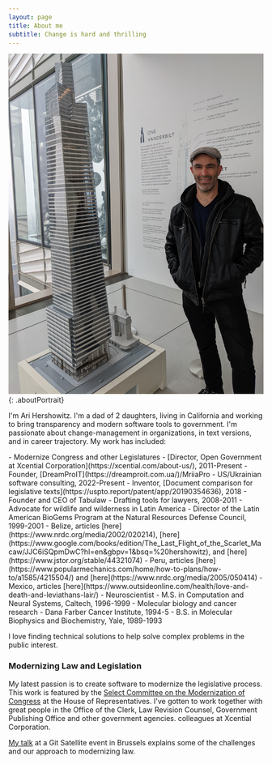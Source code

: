 ```yaml
---
layout: page
title: About me
subtitle: Change is hard and thrilling 
---
```


![Ari standing next to a model of One Vanderbilt](/assets/img/AriProfile1.jpg){: .aboutPortrait}

I'm Ari Hershowitz. I'm a dad of 2 daughters, living in California and working to bring transparency and modern software tools to government. I'm passionate about change-management in organizations, in text versions, and in career trajectory. My work has included:

<div class="aboutmecontainer"  markdown="1">
- Modernize Congress and other Legislatures
  - [Director, Open Government at Xcential Corporation](https://xcential.com/about-us/), 2011-Present
  - Founder, [DreamProIT](https://dreamproit.com.ua/)/MriiaPro
    - US/Ukrainian software consulting, 2022-Present
  - Inventor, [Document comparison for legislative texts](https://uspto.report/patent/app/20190354636), 2018
  - Founder and CEO of Tabulaw
    - Drafting tools for lawyers, 2008-2011
- Advocate for wildlife and wilderness in Latin America
  - Director of the Latin American BioGems Program at the Natural Resources Defense Council, 1999-2001
    - Belize, articles [here](https://www.nrdc.org/media/2002/020214), [here](https://www.google.com/books/edition/The_Last_Flight_of_the_Scarlet_Macaw/JJC6iSQpmDwC?hl=en&gbpv=1&bsq=%20hershowitz), and [here](https://www.jstor.org/stable/44321074)
    - Peru, articles [here](https://www.popularmechanics.com/home/how-to-plans/how-to/a1585/4215504/) and [here](https://www.nrdc.org/media/2005/050414)
    - Mexico, articles [here](https://www.outsideonline.com/health/love-and-death-and-leviathans-lair/)
- Neuroscientist
  - M.S. in Computation and Neural Systems, Caltech, 1996-1999
- Molecular biology and cancer research
  - Dana Farber Cancer Institute, 1994-5
  - B.S. in Molecular Biophysics and Biochemistry, Yale, 1989-1993

I love finding technical solutions to help solve complex problems in the public interest.
</div>

### Modernizing Law and Legislation

My latest passion is to create software to modernize the legislative process. This work is featured by the [Select Committee on the Modernization of Congress](https://modernizecongress.house.gov/) at the House of Representatives. I've gotten to work together with great people in the Office of the Clerk, Law Revision Counsel, Government Publishing Office and other government agencies.
colleagues at Xcential Corporation.

[My talk](https://www.youtube.com/watch?v=SmLpJEZyvI0) at a Git Satellite event in Brussels explains some of the challenges and our approach to modernizing law.